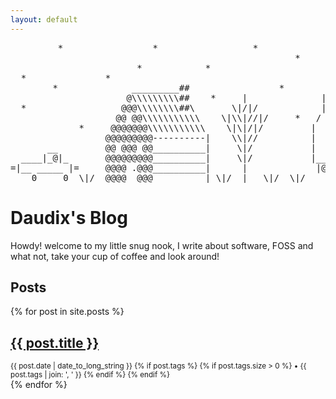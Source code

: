 ```yaml
---
layout: default
---
```


<pre class="ascii">
         *                 *                  *              *
                                                      *             *
                        *            *                             ___
  *               *                                          |     | |
        *              _________##                 *        / \    | |
                      @\\\\\\\\\##    *     |              |--o|===|-|
  *                  @@@\\\\\\\\##\       \|/|/            |---|   |d|
                    @@ @@\\\\\\\\\\\    \|\\|//|/     *   /     \  |w|
             *     @@@@@@@\\\\\\\\\\\    \|\|/|/         |  U    | |b|
                  @@@@@@@@@----------|    \\|//          |  S    |=| |
       __         @@ @@@ @@__________|     \|/           |  A    | | |
  ____|_@|_       @@@@@@@@@__________|     \|/           |_______| |_|
=|__ _____ |=     @@@@ .@@@__________|      |             |@| |@|  | |
____0_____0__\|/__@@@@__@@@__________|_\|/__|___\|/__\|/___________|_|_
</pre>

# Daudix's Blog

Howdy! welcome to my little snug nook, I write about software, FOSS and what not, take your cup of coffee and look around!

## Posts

{% for post in site.posts %}
  <article>
    <h2>
      <a href="{{ site.baseurl }}{{ post.url }}" class="page-link">
        {{ post.title }}
      </a>
    </h2>
    <small>
      <time datetime="{{ post.date | date: "%Y-%m-%d" }}">{{ post.date | date_to_long_string }}</time>
      {% if post.tags %}
        {% if post.tags.size > 0 %}
          • {{ post.tags | join: ', ' }}
        {% endif %}
      {% endif %}
    </small>
  </article>
{% endfor %}
